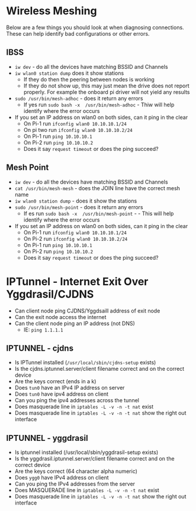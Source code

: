 # Wireless Meshing

Below are a few things you should look at when diagnosing connections. These can help identify bad configurations or other errors.

## IBSS
- `iw dev` - do all the devices have matching BSSID and Channels
- `iw wlan0 station dump` does it show stations
    - If they do then the peering between nodes is working
    - If they do not show up, this may just mean the drive does not report properly. For example the onboard pi driver will not yield any results
- `sudo /usr/bin/mesh-adhoc`  - does it return any errors
   - If yes run `sudo bash -x  /usr/bin/mesh-adhoc` - Thiw will help identify where the error occurs
- If you set an IP address on wlan0 on both sides, can it ping in the clear
    - On Pi-1 run `ifconfig wlan0 10.10.10.1/24`
    - On pi two run `ifconfig wlan0 10.10.10.2/24`
    - On Pi-1 run `ping 10.10.10.1`
    - On Pi-2 run `ping 10.10.10.2`
    - Does it say `request timeout` or does the ping succeed?

## Mesh Point
- `iw dev` - do all the devices have matching BSSID and Channels
- `cat /usr/bin/mesh-mesh` - does the JOIN line have the correct mesh name
- `iw wlan0 station dump` - does it show the stations
- `sudo /usr/bin/mesh-point`  - does it return any errors
   - If es run `sudo bash -x  /usr/bin/mesh-point` -  - This will help identify where the error occurs
- If you set an IP address on wlan0 on both sides, can it ping in the clear
    - On Pi-1 run `ifconfig wlan0 10.10.10.1/24`
    - On Pi-2 run `ifconfig wlan0 10.10.10.2/24`
    - On Pi-1 run `ping 10.10.10.1`
    - On Pi-2 run `ping 10.10.10.2`
    - Does it say `request timeout` or does the ping succeed?

# IPTunnel - Internet Exit Over Yggdrasil/CJDNS
- Can client node ping CJDNS/Yggdsaill address of exit node
- Can the exit node access the internet
- Can the client node ping an IP address (not DNS)
    - IE: `ping 1.1.1.1`

## IPTUNNEL - cjdns
- Is IPTunnel installed (`/usr/local/sbin/cjdns-setup` exists)
- Is the cjdns.iptunnel.server/client filename correct and on the correct device
- Are the keys correct (ends in a k)
- Does `tun0` have an IPv4 IP address on server
- Does `tun0` have ipv4 address on client
- Can you ping the ipv4 addresses across the tunnel
- Does masquerade line in `iptables -L -v -n -t nat` exist
- Does masquerade line in `iptables -L -v -n -t nat` show the right out interface

## IPTUNNEL - yggdrasil
- Is iptunnel installed (/usr/local/sbin/yggdrasil-setup exists)
- Is the yggdrasil.iptunnel.server/client filename correct and on the correct device
- Are the keys correct (64 character alpha numeric)
- Does `ygg0` have IPv4 address on client
- Can you ping the IPv4 addresses from the server
- Does MASQUERADE line in `iptables -L -v -n -t nat` exist
- Does masquerade line in `iptables -L -v -n -t nat` show the right out interface

